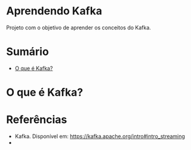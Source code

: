 # Aprendendo Kafka
Projeto com o objetivo de aprender os conceitos do Kafka.

# Sumário
- [O que é Kafka?](#o-que-é-kafka)

# O que é Kafka?

# Referências
- Kafka. Disponível em: https://kafka.apache.org/intro#intro_streaming
- 